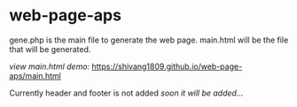 # web-page-aps

gene.php is the main file to generate the web page.
main.html will be the file that will be generated. 

*view main.html demo:* https://shivang1809.github.io/web-page-aps/main.html

Currently header and footer is not added *soon it will be added...*
